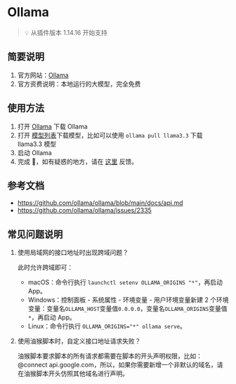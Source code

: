 # Ollama

> 💡 从插件版本 1.14.16 开始支持

## 简要说明

1. 官方网站：[Ollama](https://github.com/ollama/ollama)
2. 官方资费说明：本地运行的大模型，完全免费

## 使用方法

1. 打开 [Ollama](https://ollama.com) 下载 Ollama
2. 打开 [模型列表](https://ollama.com/library)下载模型，比如可以使用 `ollama pull llama3.3` 下载 llama3.3 模型
3. 启动 Ollama
4. 完成 🎉，如有疑惑的地方，请在 [这里](https://github.com/immersive-translate/immersive-translate/issues/137) 反馈。

## 参考文档

- https://github.com/ollama/ollama/blob/main/docs/api.md
- https://github.com/ollama/ollama/issues/2335

## 常见问题说明
1. 使用局域网的接口地址时出现跨域问题？

   此时允许跨域即可：

   - macOS：命令行执行 `launchctl setenv OLLAMA_ORIGINS "*"`，再启动 App。
   - Windows：控制面板 - 系统属性 - 环境变量 - 用户环境变量新建 2 个环境变量：变量名`OLLAMA_HOST`变量值`0.0.0.0`，变量名`OLLAMA_ORIGINS`变量值`*`，再启动 App。
   - Linux：命令行执行 `OLLAMA_ORIGINS="*" ollama serve`。

2. 使用油猴脚本时，自定义接口地址请求失败？

   油猴脚本要求脚本的所有请求都需要在脚本的开头声明权限，比如：@connect api.google.com，所以，如果你需要新增一个非默认的域名，请在油猴脚本开头仿照其他域名进行声明。
